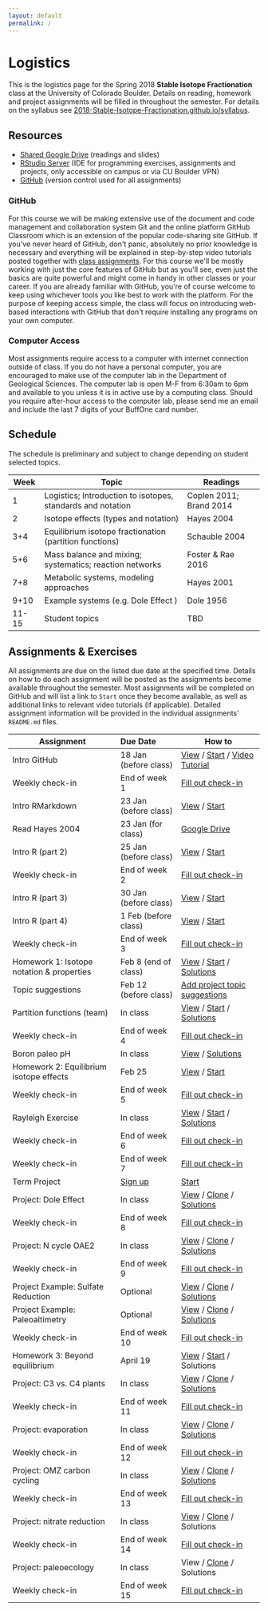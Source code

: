 ```yaml
---
layout: default
permalink: /
---
```


# Logistics

This is the logistics page for the Spring 2018 **Stable Isotope Fractionation** class at the University of Colorado Boulder. Details on reading, homework and project assignments will be filled in throughout the semester. For details on the syllabus see [2018-Stable-Isotope-Fractionation.github.io/syllabus](https://2018-Stable-Isotope-Fractionation.github.io/syllabus).

## Resources

 - [Shared Google Drive](https://goo.gl/yYxMR1) (readings and slides)
 - [RStudio Server](moab.colorado.edu:8787) (IDE for programming exercises, assignments and projects, only accessible on campus or via CU Boulder VPN)
 - [GitHub](https://github.com/) (version control used for all assignments)

### GitHub

For this course we will be making extensive use of the document and code management and collaboration system Git and the online platform GitHub Classroom which is an extension of the popular code-sharing site GitHub. If you've never heard of GitHub, don't panic, absolutely no prior knowledge is necessary and everything will be explained in step-by-step video tutorials posted together with [class assignments](https://2018-Stable-Isotope-Fractionation.github.io/schedule/#assignments). For this course we'll be mostly working with just the core features of GitHub but as you'll see, even just the basics are quite powerful and might come in handy in other classes or your career. If you are already familiar with GitHub, you're of course welcome to keep using whichever tools you like best to work with the platform. For the purpose of keeping access simple, the class will focus on introducing web-based interactions with GitHub that don't require installing any programs on your own computer.

### Computer Access

Most assignments require access to a computer with internet connection outside of class. If you do not have a personal computer, you are encouraged to make use of the computer lab in the Department of Geological Sciences. The computer lab is open M-F from 6:30am to 6pm and available to you unless it is in active use by a computing class. Should you require after-hour access to the computer lab, please send me an email and include the last 7 digits of your BuffOne card number.

## Schedule

The schedule is preliminary and subject to change depending on student selected topics.

Week  | Topic                                                       | Readings
------|-------------------------------------------------------------|------------------------
1     | Logistics; Introduction to isotopes, standards and notation | Coplen 2011; Brand 2014
2     | Isotope effects (types and notation)                        | Hayes 2004
3+4   | Equilibrium isotope fractionation (partition functions)     | Schauble 2004
5+6   | Mass balance and mixing; systematics; reaction networks     | Foster & Rae 2016
7+8   | Metabolic systems, modeling approaches                      | Hayes 2001
9+10  | Example systems (e.g. Dole Effect )                         | Dole 1956
11-15 | Student topics                                              | TBD

## Assignments & Exercises

All assignments are due on the listed due date at the specified time. Details on how to do each assignment will be posted as the assignments become available throughout the semester. Most assignments will be completed on GitHub and will list a link to `Start` once they become available, as well as additional links to relevant video tutorials (if applicable). Detailed assignment information will be provided in the individual assignments' `README.md` files.


| Assignment                                | Due Date                         | How to                                                                                                                            |
|-------------------------------------------|:---------------------------------|-----------------------------------------------------------------------------------------------------------------------------------|
| Intro GitHub                              | 18 Jan (before class)            | [View](https://goo.gl/U7gpP5) / [Start](https://classroom.github.com/a/wAvQp94F) / [Video Tutorial](https://youtu.be/bRkpm1LTpkY) |
| Weekly check-in                           | End of week 1                    | [Fill out check-in](https://goo.gl/forms/HRXTCgUi8AwLEMRr1)                                                                       |
| Intro RMarkdown                           | 23 Jan (before class)            | [View](https://goo.gl/6uaMH6) / [Start](https://classroom.github.com/a/2u8l1Z_E)                                                  |
| Read Hayes 2004                           | 23 Jan (for class)               | [Google Drive](https://goo.gl/yYxMR1)                                                                                             |
| Intro R (part 2)                          | 25 Jan (before class)            | [View](https://goo.gl/VABWco) / [Start](https://classroom.github.com/a/fO619WiO)                                                  |
| Weekly check-in                           | End of week 2                    | [Fill out check-in](https://goo.gl/forms/dlvbqVdMwBC9Pfyv1)                                                                       |
| Intro R (part 3)                          | 30 Jan (before class)            | [View](https://goo.gl/Agr3t6) / [Start](https://classroom.github.com/a/Xpt8I_bV)                                                  |
| Intro R (part 4)                          | 1 Feb (before class)             | [View](https://goo.gl/LMvFsD) / [Start](https://classroom.github.com/a/ilcAWDFw)                                                  |
| Weekly check-in                           | End of week 3                    | [Fill out check-in](https://goo.gl/forms/ZnNruk9K5vUvLa802)                                                                       |
| Homework 1: Isotope notation & properties | Feb 8 (end of class)             | [View](https://goo.gl/oA8xk4) / [Start](https://classroom.github.com/a/vXT7DF9e) / [Solutions](https://goo.gl/pe8z1e)             |
| Topic suggestions                         | Feb 12 (before class)            | [Add project topic suggestions](https://goo.gl/qhfGYh)                                                                            |
| Partition functions (team)                | In class                         | [View](https://goo.gl/eiXDb3) / [Start](https://classroom.github.com/g/VnYn3Zv1) / [Solutions](https://goo.gl/48fQ2s)             |
| Weekly check-in                           | End of week 4                    | [Fill out check-in](https://goo.gl/forms/DpMJ29yBCRpExOLj2)                                                                       |
| Boron paleo pH                            | In class                         | [View](https://goo.gl/ARqfhH) / [Solutions](https://goo.gl/Rm2D6v)                                                                |
| Homework 2: Equilibrium isotope effects   | Feb 25                           | [View](https://goo.gl/fpXf7p) / [Start](https://classroom.github.com/a/KbNzai1M)                                                  |
| Weekly check-in                           | End of week 5                    | [Fill out check-in](https://goo.gl/forms/F2xC1QXJfUW4Jt9m2)                                                                       |
| Rayleigh Exercise                         | In class                         | [View](https://goo.gl/NFPnRT) / [Start](https://classroom.github.com/a/rr0l0l-V) / [Solutions](https://goo.gl/Fq9QZd)             |
| Weekly check-in                           | End of week 6                    | [Fill out check-in](https://goo.gl/forms/1vrfugBBX2MTGros1)                                                                       |
| Weekly check-in                           | End of week 7                    | [Fill out check-in](https://goo.gl/forms/Y7OKE68nvIznQHhJ3)                                                                       |
| Term Project                              | [Sign up](https://goo.gl/qhfGYh) | [Start](https://classroom.github.com/a/0xDO8UM1)                                                                                  |
| Project: Dole Effect                      | In class                         | [View](https://goo.gl/YRExVL) / [Clone](https://goo.gl/NCcZ5T) / [Solutions](https://goo.gl/LgbzSB)                               |
| Weekly check-in                           | End of week 8                    | [Fill out check-in](https://goo.gl/forms/wq5nUjln7vgNiJPf1)                                                                       |
| Project: N cycle OAE2                     | In class                         | [View](https://goo.gl/kKJYN8) / [Clone](https://goo.gl/vyC1cN) / [Solutions](https://goo.gl/aQuUrZ)                               |
| Weekly check-in                           | End of week 9                    | [Fill out check-in](https://goo.gl/forms/JmUoJtCV8yFW0Se52)                                                                       |
| Project Example: Sulfate Reduction        | Optional                         | [View](https://goo.gl/rFz8GQ) / [Clone](https://goo.gl/xDP25c) / [Solutions](https://goo.gl/NKcCsr)                               |
| Project Example: Paleoaltimetry           | Optional                         | [View](https://goo.gl/X5dsyR) / [Clone](https://goo.gl/zc9Z39) / [Solutions](https://goo.gl/ULM2A3)                               |
| Weekly check-in                           | End of week 10                   | [Fill out check-in](https://goo.gl/forms/bnjEEFRjGoZLBSjv2)                                                                       |
| Homework 3: Beyond equilibrium            | April 19                         | [View](https://goo.gl/DgV4db) / [Start](https://classroom.github.com/a/dBWXZBgH) / Solutions                                      |
| Project: C3 vs. C4 plants                 | In class                         | [View](https://goo.gl/8B4HAP) / [Clone](https://goo.gl/W5nP7t) / [Solutions](https://goo.gl/SMmH9R)                               |
| Weekly check-in                           | End of week 11                   | [Fill out check-in](https://goo.gl/forms/4WQdwD6Ro5Bv4aK33)                                                                       |
| Project: evaporation                      | In class                         | [View](https://goo.gl/mLWuNm) / [Clone](https://goo.gl/b7pKkz) / [Solutions](https://goo.gl/zyo8ce)                               |
| Weekly check-in                           | End of week 12                   | [Fill out check-in](https://goo.gl/forms/fyzsDp3w4WgAGHQg1)                                                                       |
| Project: OMZ carbon cycling               | In class                         | [View](https://goo.gl/gi8NnY) / [Clone](https://goo.gl/ctSqWs) / [Solutions](https://goo.gl/fZysCp)                               |
| Weekly check-in                           | End of week 13                   | [Fill out check-in](https://goo.gl/forms/cbqZ7TjjINPPQo343)                                                                       |
| Project: nitrate reduction                | In class                         | [View](https://goo.gl/dAqW91) / [Clone](https://goo.gl/Lsv4rc) / Solutions                                                        |
| Weekly check-in                           | End of week 14                   | [Fill out check-in](https://goo.gl/forms/7qcwQdAkkuoyRxWz1)                                                                       |
| Project: paleoecology                     | In class                         | View / [Clone](https://goo.gl/JomRdL) / Solutions                                                                                 |
| Weekly check-in                           | End of week 15                   | [Fill out check-in](https://goo.gl/forms/OLwGFKasPxRGwWtr2)                                                                       |
